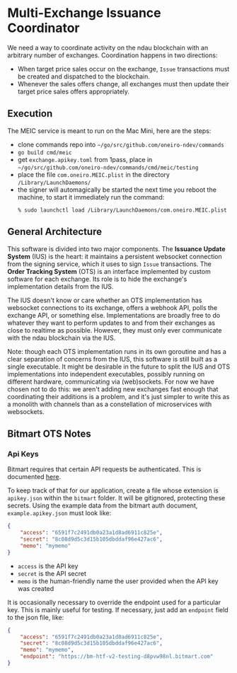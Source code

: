 # Multi-Exchange Issuance Coordinator

We need a way to coordinate activity on the ndau blockchain with an arbitrary number of exchanges. Coordination happens in two directions:

- When target price sales occur on the exchange, `Issue` transactions must be created and dispatched to the blockchain.
- Whenever the sales offers change, all exchanges must then update their target price sales offers appropriately.

## Execution

The MEIC service is meant to run on the Mac Mini, here are the steps:

- clone commands repo into `~/go/src/github.com/oneiro-ndev/commands`
- `go build cmd/meic`
- get `exchange.apikey.toml` from 1pass, place in `~/go/src/github.com/oneiro-ndev/commands/cmd/meic/testing`
- place the file `com.oneiro.MEIC.plist` in the directory `/Library/LaunchDaemons/`
- the signer will automagically be started the next time you reboot the machine, to start it immediately run the command: 
    ```
    % sudo launchctl load /Library/LaunchDaemons/com.oneiro.MEIC.plist
    ```

## General Architecture

This software is divided into two major components. The **Issuance Update System** (IUS) is the heart: it maintains a persistent websocket connection from the signing service, which it uses to sign `Issue` transactions. The **Order Tracking System** (OTS) is an interface implemented by custom software for each exchange. Its role is to hide the exchange's implementation details from the IUS.

The IUS doesn't know or care whether an OTS implementation has websocket connections to its exchange, offers a webhook API, polls the exchange API, or something else. Implementations are broadly free to do whatever they want to perform updates to and from their exchanges as close to realtime as possible. However, they must only ever communicate with the ndau blockchain via the IUS.

Note: though each OTS implementation runs in its own goroutine and has a clear separation of concerns from the IUS, this software is still built as a single executable. It might be desirable in the future to split the IUS and OTS implementations into independent executables, possibly running on different hardware, communicating via (web)sockets. For now we have chosen not to do this: we aren't adding new exchanges fast enough that coordinating their additions is a problem, and it's just simpler to write this as a monolith with channels than as a constellation of microservices with websockets.

## Bitmart OTS Notes

### Api Keys

Bitmart requires that certain API requests be authenticated. This is documented [here](https://github.com/bitmartexchange/bitmart-official-api-docs/blob/master/rest/authenticated/oauth.md).

To keep track of that for our application, create a file whose extension is `apikey.json` within the `bitmart` folder. It will be gitignored, protecting these secrets. Using the example data from the bitmart auth document, `example.apikey.json` must look like:

```json
{
    "access": "6591f7c2491db0a23a1d8ad6911c825e",
    "secret": "8c08d9d5c3d15b105dbddaf96e427ac6",
    "memo": "mymemo"
}
```

- `access` is the API key
- `secret` is the API secret
- `memo` is the human-friendly name the user provided when the API key was created

It is occasionally necessary to override the endpoint used for a particular key. This is mainly useful for testing. If necessary, just add an `endpoint` field to the json file, like:

```json
{
    "access": "6591f7c2491db0a23a1d8ad6911c825e",
    "secret": "8c08d9d5c3d15b105dbddaf96e427ac6",
    "memo": "mymemo",
    "endpoint": "https://bm-htf-v2-testing-d8pvw98nl.bitmart.com"
}
```
